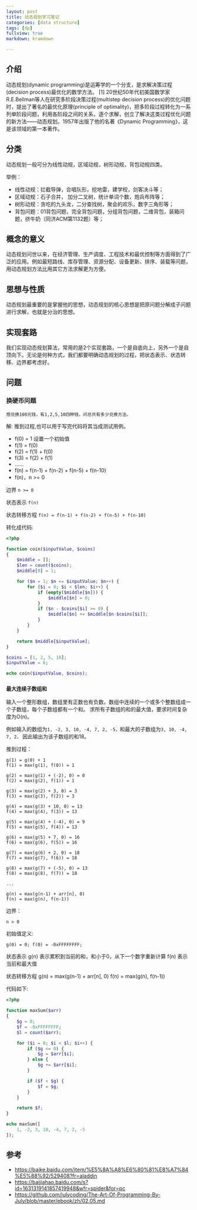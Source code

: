 ```yaml
---
layout: post
title: 动态规划学习笔记
categories: [data structure]
tags: [dp]
fullview: true
markdown: kramdown

---
```


## 介绍

动态规划(dynamic programming)是运筹学的一个分支，是求解决策过程(decision process)最优化的数学方法。 [1]  20世纪50年代初美国数学家R.E.Bellman等人在研究多阶段决策过程(multistep decision process)的优化问题时，提出了著名的最优化原理(principle of optimality)，把多阶段过程转化为一系列单阶段问题，利用各阶段之间的关系，逐个求解，创立了解决这类过程优化问题的新方法——动态规划。1957年出版了他的名著《Dynamic Programming》，这是该领域的第一本著作。

## 分类

动态规划一般可分为线性动规，区域动规，树形动规，背包动规四类。

举例：

* 线性动规：拦截导弹，合唱队形，挖地雷，建学校，剑客决斗等；
* 区域动规：石子合并， 加分二叉树，统计单词个数，炮兵布阵等；
* 树形动规：贪吃的九头龙，二分查找树，聚会的欢乐，数字三角形等；
* 背包问题：01背包问题，完全背包问题，分组背包问题，二维背包，装箱问题，挤牛奶（同济ACM第1132题）等；

## 概念的意义

动态规划问世以来，在经济管理、生产调度、工程技术和最优控制等方面得到了广泛的应用。例如最短路线、库存管理、资源分配、设备更新、排序、装载等问题，用动态规划方法比用其它方法求解更为方便。

## 思想与性质

动态规划最重要的是掌握他的思想，动态规划的核心思想是把原问题分解成子问题进行求解，也就是分治的思想。


## 实现套路

我们实现动态规划算法，常用的是2个实现套路，一个是自底向上，另外一个是自顶向下。无论是何种方式，我们都要明确动态规划的过程，把状态表示、状态转移、边界都考虑好。


## 问题

### 换硬币问题
`想兑换100元钱，有1,2,5,10四种钱，问总共有多少兑换方法。 `

解:
推到过程,也可以用于写完代码将其当成测试用例。
* f(0) = 1 设置一个初始值
* f(1) = f(0)
* f(2) = f(1) + f(0)
* f(3) = f(2) + f(1)
* ......
* f(n) = f(n-1) + f(n-2) + f(n-5) + f(n-10)
* f(n)，n >= 0

边界 `n >= 0`

状态表示 `f(n)`

状态转移方程 `f(n) = f(n-1) + f(n-2) + f(n-5) + f(n-10)`


转化成代码:

```php
<?php

function coin($inputValue, $coins)
{
    $middle = [];
    $len = count($coins);
    $middle[0] = 1;

    for ($n = 1; $n <= $inputValue; $n++) {
        for ($i = 0; $i < $len; $i++) {
            if (empty($middle[$n])) {
                $middle[$n] = 0;
            }
            if ($n - $coins[$i] >= 0) {
                $middle[$n] += $middle[$n-$coins[$i]];
            }
        }
    }

    return $middle[$inputValue];
}

$coins = [1, 2, 5, 10];
$inputValue = 6;

echo coin($inputValue, $coins);

```

### `最大连续子数组和`

输入一个整形数组，数组里有正数也有负数。数组中连续的一个或多个整数组成一个子数组，每个子数组都有一个和。 求所有子数组的和的最大值，要求时间复杂度为O(n)。

例如输入的数组为`1, -2, 3, 10, -4, 7, 2, -5，`和最大的子数组为`3, 10, -4, 7, 2，` 因此输出为该子数组的和18。

推到过程：

```
g(1) = g(0) + 1
f(1) = max(g(1), f(0)) = 1

g(2) = max(g(1) + (-2), 0) = 0
f(2) = max(g(2), f(1)) = 1

g(3) = max(g(2) + 3, 0) = 3
f(3) = max(g(3), f(2)) = 3

g(4) = max(g(3) + 10, 0) = 13
f(4) = max(g(4), f(3)) = 13

g(5) = max(g(4) + (-4), 0) = 9
f(5) = max(g(5), f(4)) = 13

g(6) = max(g(5) + 7, 0) = 16
f(6) = max(g(6), f(5)) = 16

g(7) = max(g(6) + 2, 0) = 18
f(7) = max(g(7), f(6)) = 18

g(8) = max(g(7) + (-5), 0) = 13
f(8) = max(g(8), f(7)) = 18

...

g(n) = max(g(n-1) + arr[n], 0)
f(n) = max(g(n), f(n-1))
```

边界：

`n > 0`

初始值定义:

`g(0) = 0; f(0) = -0xFFFFFFFF;`

状态表示
g(n) 表示累积到当前的和，和小于0，从下一个数字重新计算
f(n) 表示当前和最大值

状态转移方程
g(n) = max(g(n-1) + arr[n], 0)
f(n) = max(g(n), f(n-1))

代码如下:

```php
<?php

function maxSum($arr)
{
    $g = 0;
    $f = -0xFFFFFFFF;
    $l = count($arr);

    for ($i = 0; $i < $l; $i++) {
        if ($g <= 0) {
            $g = $arr[$i];
        } else {
            $g += $arr[$i];
        }

        if ($f < $g) {
            $f = $g;
        }
    }

    return $f;
}

echo maxSum([
    1, -2, 3, 10, -4, 7, 2, -5
]);

```



## 参考

* https://baike.baidu.com/item/%E5%8A%A8%E6%80%81%E8%A7%84%E5%88%92/529408?fr=aladdin
* https://baijiahao.baidu.com/s?id=1631319141857419948&wfr=spider&for=pc
* https://github.com/julycoding/The-Art-Of-Programming-By-July/blob/master/ebook/zh/02.05.md
